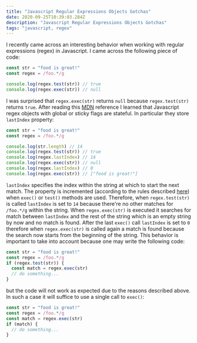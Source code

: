 ```yaml
---
title: "Javascript Regular Expressions Objects Gotchas"
date: 2020-09-25T10:39:03.284Z
description: "Javascript Regular Expressions Objects Gotchas"
tags: "javascript, regex"
---
```


I recently came across an interesting behavior when working with regular expressions (regex) in Javascript. I came across the following piece of code:

```js
const str = "food is great!"
const regex = /foo.*/g

console.log(regex.test(str)) // true
console.log(regex.exec(str)) // null
```

I was surprised that `regex.exec(str)` returns `null` because `regex.test(str)` returns `true`. After reading this [MDN](https://developer.mozilla.org/en-US/docs/Web/JavaScript/Reference/Global_Objects/RegExp/exec) reference I learned that Javascript regex objects with global or sticky flags are stateful. In particular they store `lastIndex` property:

```js
const str = "food is great!"
const regex = /foo.*/g

console.log(str.length) // 14
console.log(regex.test(str)) // true
console.log(regex.lastIndex) // 14
console.log(regex.exec(str)) // null
console.log(regex.lastIndex) // 0
console.log(regex.exec(str)) // ["food is great!"]
```

`lastIndex` specifies the index within the string at which to start the next match. The property is incremented (according to the rules described [here](https://developer.mozilla.org/en-US/docs/Web/JavaScript/Reference/Global_Objects/RegExp/lastIndex)) when `exec()` or `test()` methods are used. Therefore, when `regex.test(str)` is called `lastIndex` is set to `14` because there're no other matches for `/foo.*/g` within the string. When `regex.exec(str)` is executed it searches for match between `lastIndex` and the rest of the string which is an empty string by now and no match is found. After the last `exec()` call `lastIndex` is set to `0` therefore when `regex.exec(str)` is called again a match is found because the search now starts from the beginning of the string. This behavior is important to take into account because one may write the following code:

```js
const str = "food is great!"
const regex = /foo.*/g
if (regex.test(str)) {
  const match = regex.exec(str)
  // do something...
}
```

but the code will not work as expected due to the reasons described above. In such a case it will suffice to use a single call to `exec()`:

```js
const str = "food is great!"
const regex = /foo.*/g
const match = regex.exec(str)
if (match) {
  // do something...
}
```
